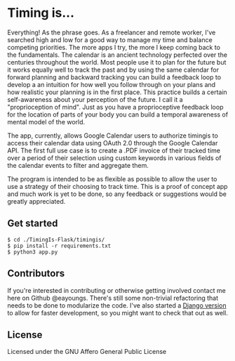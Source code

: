# Timing is...

Everything! As the phrase goes. As a freelancer and remote worker, I've
searched high and low for a good way to manage my time and balance competing
priorities. The more apps I try, the more I keep coming back to the
fundamentals. The calendar is an ancient technology perfected over the
centuries throughout the world. Most people use it to plan for the future but
it works equally well to track the past and by using the same calendar for
forward planning and backward tracking you can build a feedback loop to
develop a an intuition for how well you follow through on your plans and how
realistic your planning is in the first place. This practice builds a certain
self-awareness about your perception of the future. I call it a "proprioception
of mind". Just as you have a proprioceptive feedback loop for the location of
parts of your body you can build a temporal awareness of mental model of the
world.

The app, currently, allows Google Calendar users to authorize timingis to
access their calendar data using OAuth 2.0 through the Google Calendar API. The
first full use case is to create a .PDF invoice of their tracked time over a
period of their selection using custom keywords in various fields of the
calendar events to filter and aggregate them.

The program is intended to be as flexible as possible to allow the user to use
a strategy of their choosing to track time. This is a proof of concept app and
much work is yet to be done, so any feedback or suggestions would be greatly
appreciated.

## Get started

```
$ cd ./TimingIs-Flask/timingis/
$ pip install -r requirements.txt
$ python3 app.py
```

## Contributors

If you're interested in contributing or otherwise getting involved contact me
here on Github @eayoungs. There's still some non-trivial refactoring that needs
to be done to modularize the code. I've also started a
[Django version](https://github.com/eayoungs/TimingIs-Django) to allow for
faster development, so you might want to check that out as well.

## License

Licensed under the GNU Affero General Public License
